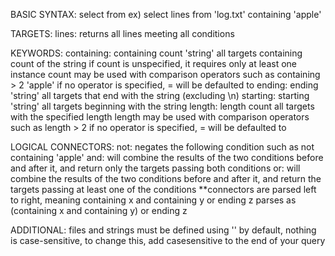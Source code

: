 BASIC SYNTAX:
select <target> from <file> <conditions>
ex) select lines from 'log.txt' containing 'apple'

TARGETS:
lines: returns all lines meeting all conditions

KEYWORDS:
containing:
  containing count 'string'
  all targets containing count of the string
  if count is unspecified, it requires only at least one instance
  count may be used with comparison operators such as containing > 2 'apple'
  if no operator is specified, = will be defaulted to
ending:
  ending 'string'
  all targets that end with the string (excluding \n)
starting:
  starting 'string'
  all targets beginning with the string
length:
  length count
  all targets with the specified length
  length may be used with comparison operators such as length > 2
  if no operator is specified, = will be defaulted to

LOGICAL CONNECTORS:
not:
  negates the following condition such as not containing 'apple'
and:
  will combine the results of the two conditions before and after it, and return only the targets passing both conditions
or:
  will combine the results of the two conditions before and after it, and return the targets passing at least one of the conditions
**connectors are parsed left to right, meaning containing x and containing y or ending z parses as (containing x and containing y) or ending z

ADDITIONAL:
files and strings must be defined using ''
by default, nothing is case-sensitive, to change this, add casesensitive to the end of your query
